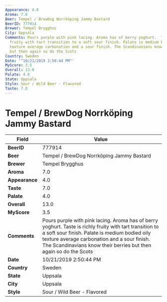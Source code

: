 ```yaml
---
Appearance: 4.0
Aroma: 7.0
Beer: Tempel / BrewDog Norrköping Jammy Bastard
BeerID: 777914
Brewer: Tempel Brygghus
City: Uppsala
Comments: Pours purple with pink lacing. Aroma has of berry yoghurt.  Taste is richly
  fruity with tart transition to a soft sour finish. Palate is medium bodied oily
  texture average carbonation and a sour finish. The Scandinavians know their berries
  but then again so do the Scots
Country: Sweden
Date: '"10/21/2019 2:50:44 PM"'
MyScore: 3.5
Overall: 13.0
Palate: 4.0
State: Uppsala
Style: Sour / Wild Beer - Flavored
Taste: 7.0
---
```


# Tempel / BrewDog Norrköping Jammy Bastard

| Field         | Value |
|---------------|-------|
| **BeerID** | 777914 |
| **Beer** | Tempel / BrewDog Norrköping Jammy Bastard |
| **Brewer** | Tempel Brygghus |
| **Aroma** | 7.0 |
| **Appearance** | 4.0 |
| **Taste** | 7.0 |
| **Palate** | 4.0 |
| **Overall** | 13.0 |
| **MyScore** | 3.5 |
| **Comments** | Pours purple with pink lacing. Aroma has of berry yoghurt.  Taste is richly fruity with tart transition to a soft sour finish. Palate is medium bodied oily texture average carbonation and a sour finish. The Scandinavians know their berries but then again so do the Scots |
| **Date** | 10/21/2019 2:50:44 PM |
| **Country** | Sweden |
| **State** | Uppsala |
| **City** | Uppsala |
| **Style** | Sour / Wild Beer - Flavored |
